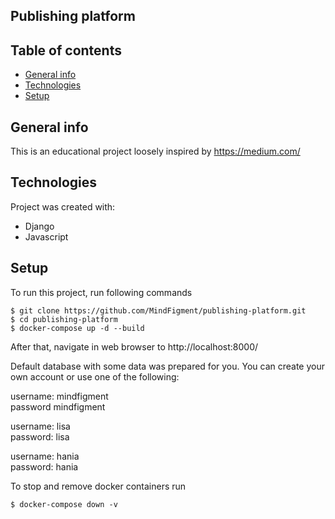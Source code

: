 ## Publishing platform

## Table of contents
* [General info](#general-info)
* [Technologies](#technologies)
* [Setup](#setup)

## General info
This is an educational project loosely inspired by https://medium.com/

## Technologies
Project was created with:
* Django
* Javascript

## Setup
To run this project, run following commands

```
$ git clone https://github.com/MindFigment/publishing-platform.git
$ cd publishing-platform
$ docker-compose up -d --build 
```
After that, navigate in web browser to http://localhost:8000/

Default database with some data was prepared for you.
You can create your own account or use one of the following:

username: mindfigment\
password mindfigment

username: lisa\
password: lisa

username: hania\
password: hania

To stop and remove docker containers run

```
$ docker-compose down -v
```
